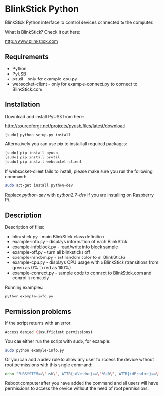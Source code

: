 BlinkStick Python
=================

BlinkStick Python interface to control devices connected to the computer.

What is BlinkStick? Check it out here:

http://www.blinkstick.com

Requirements
------------

* Python
* PyUSB
* psutil - only for example-cpu.py
* websocket-client - only for example-connect.py to connect to BlinkStick.com

Installation
------------

Download and install PyUSB from here:

http://sourceforge.net/projects/pyusb/files/latest/download

```sh
[sudo] python setup.py install
```

Alternatively you can use pip to install all required packages:

```sh
[sudo] pip install pyusb
[sudo] pip install psutil
[sudo] pip install websocket-client
```

If websocket-client fails to install, please make sure you run the following command:

```sh
sudo apt-get install python-dev
```

Replace _python-dev_ with _python2.7-dev_ if you are installing on Raspberry Pi.

Description
-----------

Description of files:

* blinkstick.py - main BlinkStick class definition
* example-info.py - displays information of each BlinkStick
* example-infoblock.py - read/write info block sample 
* example-off.py - turn all blinksticks off
* example-random.py - set random color to all BlinkSticks
* example-cpu.py - displays CPU usage with a BlinkStick (transitions from green as 0% to red as 100%)
* example-connect.py - sample code to connect to BlinkStick.com and control it remotely

Running examples:

```sh
python example-info.py
```

Permission problems
-------------------

If the script returns with an error

```sh
Access denied (insufficient permissions)
```

You can either run the script with sudo, for example:

```sh
sudo python example-info.py
```

Or you can add a udev rule to allow any user to access the device without root permissions with this single command:

```sh
echo "SUBSYSTEM==\"usb\", ATTR{idVendor}==\"20a0\", ATTR{idProduct}==\"41e5\", MODE:=\"0666\"" | sudo tee /etc/udev/rules.d/85-blinkstick.rules
```

Reboot computer after you have added the command and all users will have permissions to access the device without the need of root permissions.
